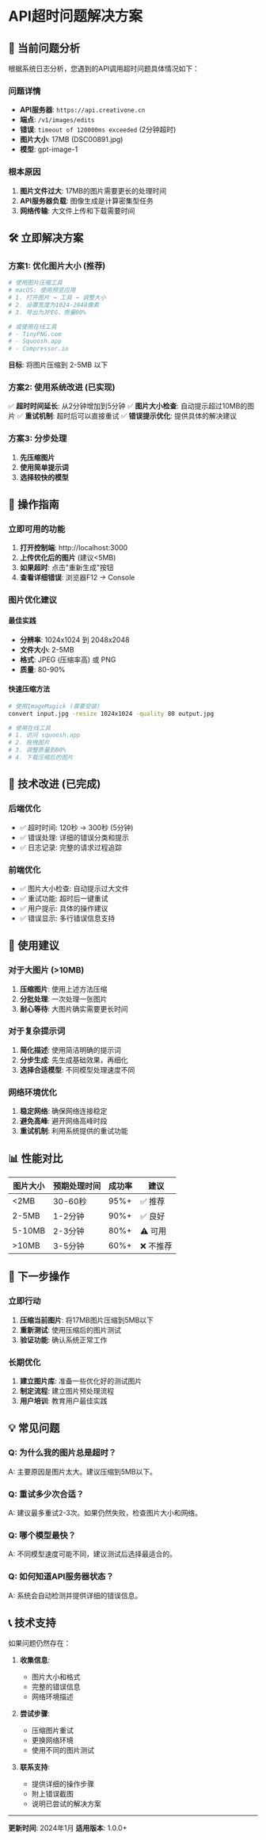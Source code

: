 # API超时问题解决方案

## 🚨 当前问题分析

根据系统日志分析，您遇到的API调用超时问题具体情况如下：

### 问题详情
- **API服务器**: `https://api.creativone.cn`
- **端点**: `/v1/images/edits`
- **错误**: `timeout of 120000ms exceeded` (2分钟超时)
- **图片大小**: 17MB (DSC00891.jpg)
- **模型**: gpt-image-1

### 根本原因
1. **图片文件过大**: 17MB的图片需要更长的处理时间
2. **API服务器负载**: 图像生成是计算密集型任务
3. **网络传输**: 大文件上传和下载需要时间

## 🛠️ 立即解决方案

### 方案1: 优化图片大小 (推荐)
```bash
# 使用图片压缩工具
# macOS: 使用预览应用
# 1. 打开图片 → 工具 → 调整大小
# 2. 设置宽度为1024-2048像素
# 3. 导出为JPEG，质量80%

# 或使用在线工具
# - TinyPNG.com
# - Squoosh.app
# - Compressor.io
```

**目标**: 将图片压缩到 2-5MB 以下

### 方案2: 使用系统改进 (已实现)
✅ **超时时间延长**: 从2分钟增加到5分钟
✅ **图片大小检查**: 自动提示超过10MB的图片
✅ **重试机制**: 超时后可以直接重试
✅ **错误提示优化**: 提供具体的解决建议

### 方案3: 分步处理
1. **先压缩图片**
2. **使用简单提示词**
3. **选择较快的模型**

## 📱 操作指南

### 立即可用的功能

1. **打开控制端**: http://localhost:3000
2. **上传优化后的图片** (建议<5MB)
3. **如果超时**: 点击"重新生成"按钮
4. **查看详细错误**: 浏览器F12 → Console

### 图片优化建议

#### 最佳实践
- **分辨率**: 1024x1024 到 2048x2048
- **文件大小**: 2-5MB
- **格式**: JPEG (压缩率高) 或 PNG
- **质量**: 80-90%

#### 快速压缩方法
```bash
# 使用ImageMagick (需要安装)
convert input.jpg -resize 1024x1024 -quality 80 output.jpg

# 使用在线工具
# 1. 访问 squoosh.app
# 2. 拖拽图片
# 3. 调整质量到80%
# 4. 下载压缩后的图片
```

## 🔧 技术改进 (已完成)

### 后端优化
- ✅ 超时时间: 120秒 → 300秒 (5分钟)
- ✅ 错误处理: 详细的错误分类和提示
- ✅ 日志记录: 完整的请求过程追踪

### 前端优化
- ✅ 图片大小检查: 自动提示过大文件
- ✅ 重试功能: 超时后一键重试
- ✅ 用户提示: 具体的操作建议
- ✅ 错误显示: 多行错误信息支持

## 🎯 使用建议

### 对于大图片 (>10MB)
1. **压缩图片**: 使用上述方法压缩
2. **分批处理**: 一次处理一张图片
3. **耐心等待**: 大图片确实需要更长时间

### 对于复杂提示词
1. **简化描述**: 使用简洁明确的提示词
2. **分步生成**: 先生成基础效果，再细化
3. **选择合适模型**: 不同模型处理速度不同

### 网络环境优化
1. **稳定网络**: 确保网络连接稳定
2. **避免高峰**: 避开网络高峰时段
3. **重试机制**: 利用系统提供的重试功能

## 📊 性能对比

| 图片大小 | 预期处理时间 | 成功率 | 建议 |
|---------|-------------|--------|------|
| <2MB    | 30-60秒     | 95%+   | ✅ 推荐 |
| 2-5MB   | 1-2分钟     | 90%+   | ✅ 良好 |
| 5-10MB  | 2-3分钟     | 80%+   | ⚠️ 可用 |
| >10MB   | 3-5分钟     | 60%+   | ❌ 不推荐 |

## 🚀 下一步操作

### 立即行动
1. **压缩当前图片**: 将17MB图片压缩到5MB以下
2. **重新测试**: 使用压缩后的图片测试
3. **验证功能**: 确认系统正常工作

### 长期优化
1. **建立图片库**: 准备一些优化好的测试图片
2. **制定流程**: 建立图片预处理流程
3. **用户培训**: 教育用户最佳实践

## 💡 常见问题

### Q: 为什么我的图片总是超时？
A: 主要原因是图片太大。建议压缩到5MB以下。

### Q: 重试多少次合适？
A: 建议最多重试2-3次。如果仍然失败，检查图片大小和网络。

### Q: 哪个模型最快？
A: 不同模型速度可能不同，建议测试后选择最适合的。

### Q: 如何知道API服务器状态？
A: 系统会自动检测并提供详细的错误信息。

## 📞 技术支持

如果问题仍然存在：

1. **收集信息**:
   - 图片大小和格式
   - 完整的错误信息
   - 网络环境描述

2. **尝试步骤**:
   - 压缩图片重试
   - 更换网络环境
   - 使用不同的图片测试

3. **联系支持**:
   - 提供详细的操作步骤
   - 附上错误截图
   - 说明已尝试的解决方案

---

**更新时间**: 2024年1月
**适用版本**: 1.0.0+
